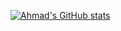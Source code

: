 [![Ahmad's GitHub stats](https://github-readme-stats.vercel.app/api?username=metalheadcode)](https://github.com/metalheadcode/github-readme-stats)
